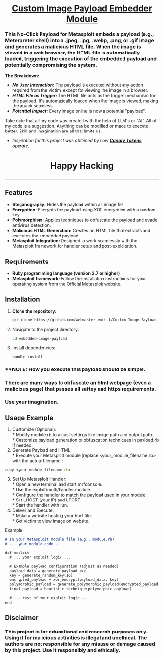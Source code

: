 <!--markdownlint-disable-->

<h1 align="center"><b><u>Custom Image Payload Embedder Module</u></b></h1>

### This <span class="underline-red">No-Click Payload</span> for Metasploit embeds a payload (e.g., Meterpreter shell) into a .jpeg, .jpg, .webp, .png, or .gif image and generates a malicious HTML file. When the image is viewed in a web browser, the HTML file is automatically loaded, triggering the execution of the embedded payload and potentially compromising the system.

**The Breakdown:**

*   _**No User Interaction:**_  The payload is executed without any action required from the victim, except for viewing the image in a browser.
*   _**HTML File as Trigger:**_ The HTML file acts as the trigger mechanism for the payload. It's automatically loaded when the image is viewed, making the attack seamless.
*   _**Potential Impact:**_ Every image online is now a potential "payload".

Take note that all my code was created with the help of LLM's or "AI". All of my code is a suggestion. Anything can be modified or made to execute better. Skill and imagination are all that limits us. <br>

* _Inspiration for this project was obtained by how [**__Canary Tokens__**](https://canarytokens.org/generate) operate_.

<h1><p align="center"><b>Happy Hacking</b></p></h1>

------

## Features

- **Steganography:** Hides the payload within an image file.
- **Encryption:** Encrypts the payload using XOR encryption with a random key.
- **Polymorphism:** Applies techniques to obfuscate the payload and evade antivirus detection.
- **Malicious HTML Generation:** Creates an HTML file that extracts and executes the embedded payload.
- **Metasploit Integration:**  Designed to work seamlessly with the Metasploit framework for handler setup and post-exploitation.

## Requirements

- **Ruby programming language (version 2.7 or higher)**
- **Metasploit framework:** Follow the installation instructions for your operating system from the [Official Metasploit](https://docs.metasploit.com/docs/using-metasploit/getting-started/nightly-installers.html) website.

## Installation

1. **Clone the repository:**

   ```bash
   git clone https://github.com/webmaster-exit-1/Custom-Image-Payload-Embedder.git
   ```
   
2. Navigate to the project directory:

   ```sh
   cd embedded-image-payload
   ```

3. Install dependencies:
   ```rb
   bundle install
   ```
### **NOTE: How you execute this payload should be simple. <br>
### There are many ways to obfuscate an html webpage (even a malicious page) that passes all saftey and https requirements. <br>
### Use your imagination.

## Usage Example <br>
  1. Customize (Optional): <br>
    * Modify module.rb to adjust settings like image path and output path. <br>
    * Customize payload generation or obfuscation techniques in payload.rb if needed. <br>
  2. Generate Payload and HTML: <br>
    * Execute your Metasploit module (replace <your_module_filename.rb> with the actual filename): <br>
   ```rb
   ruby <your_module_filename.rb>
   ```
  3. Set Up Metasploit Handler: <br>
    * Open a new terminal and start msfconsole. <br>
    * Use the exploit/multi/handler module. <br>
    * Configure the handler to match the payload used in your module. <br>
    * Set LHOST (your IP) and LPORT. <br>
    * Start the handler with run. <br>
  4. Deliver and Execute: <br>
    * Make a website hosting your html file. <br>
    * Get victim to view image on website. <br>

Example

   ```md
   # In your Metasploit module file (e.g., module.rb)
   # ... your module code ...

   def exploit
     # ... your exploit logic ...

     # Example payload configuration (adjust as needed)
     payload_data = generate_payload_exe
     key = generate_random_key(16)
     encrypted_payload = xor_encrypt(payload_data, key)
     polymorphic_payload = generate_polymorphic_payload(encrypted_payload)
     final_payload = heuristic_technique(polymorphic_payload)

     # ... rest of your exploit logic ...
   end
   ```
## Disclaimer
### This project is for educational and research purposes only. Using it for malicious activities is illegal and unethical. The authors are not responsible for any misuse or damage caused by this project. Use it responsibly and ethically.

